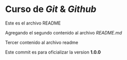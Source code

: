 # Curso de _Git_ & _Github_

Este es el archivo README

Agregando el segundo contenido al archivo _README.md_

Tercer contenido al archivo readme

Este commit es para oficializar la version **1.0.0**
